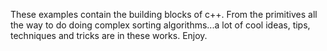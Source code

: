 These examples contain the building blocks of c++. From the primitives all the way to do doing complex sorting algorithms...a lot of cool ideas, tips, techniques and tricks 
are in these works. Enjoy.
